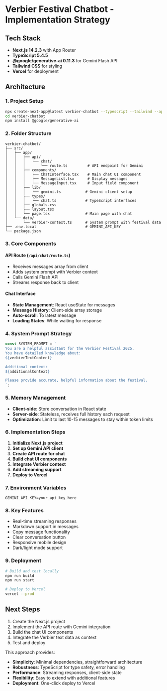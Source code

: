 # Verbier Festival Chatbot - Implementation Strategy

## Tech Stack
- **Next.js 14.2.3** with App Router
- **TypeScript 5.4.5**
- **@google/generative-ai 0.11.3** for Gemini Flash API
- **Tailwind CSS** for styling
- **Vercel** for deployment

## Architecture

### 1. Project Setup
```bash
npx create-next-app@latest verbier-chatbot --typescript --tailwind --app
cd verbier-chatbot
npm install @google/generative-ai
```

### 2. Folder Structure
```
verbier-chatbot/
├── src/
│   ├── app/
│   │   ├── api/
│   │   │   └── chat/
│   │   │       └── route.ts         # API endpoint for Gemini
│   │   ├── components/
│   │   │   ├── ChatInterface.tsx    # Main chat UI component
│   │   │   ├── MessageList.tsx      # Display messages
│   │   │   └── MessageInput.tsx     # Input field component
│   │   ├── lib/
│   │   │   └── gemini.ts           # Gemini client setup
│   │   ├── types/
│   │   │   └── chat.ts             # TypeScript interfaces
│   │   ├── globals.css
│   │   ├── layout.tsx
│   │   └── page.tsx                # Main page with chat
│   └── data/
│       └── verbier-context.ts      # System prompt with festival data
├── .env.local                      # GEMINI_API_KEY
└── package.json
```

### 3. Core Components

#### API Route (`/api/chat/route.ts`)
- Receives messages array from client
- Adds system prompt with Verbier context
- Calls Gemini Flash API
- Streams response back to client

#### Chat Interface
- **State Management**: React useState for messages
- **Message History**: Client-side array storage
- **Auto-scroll**: To latest message
- **Loading States**: While waiting for response

### 4. System Prompt Strategy
```typescript
const SYSTEM_PROMPT = `
You are a helpful assistant for the Verbier Festival 2025.
You have detailed knowledge about:
${verbierTextContent}

Additional context:
${additionalContext}

Please provide accurate, helpful information about the festival.
`;
```

### 5. Memory Management
- **Client-side**: Store conversation in React state
- **Server-side**: Stateless, receives full history each request
- **Optimization**: Limit to last 10-15 messages to stay within token limits

### 6. Implementation Steps

1. **Initialize Next.js project**
2. **Set up Gemini API client**
3. **Create API route for chat**
4. **Build chat UI components**
5. **Integrate Verbier context**
6. **Add streaming support**
7. **Deploy to Vercel**

### 7. Environment Variables
```env
GEMINI_API_KEY=your_api_key_here
```

### 8. Key Features
- Real-time streaming responses
- Markdown support in messages
- Copy message functionality
- Clear conversation button
- Responsive mobile design
- Dark/light mode support

### 9. Deployment
```bash
# Build and test locally
npm run build
npm run start

# Deploy to Vercel
vercel --prod
```

## Next Steps
1. Create the Next.js project
2. Implement the API route with Gemini integration
3. Build the chat UI components
4. Integrate the Verbier text data as context
5. Test and deploy

This approach provides:
- **Simplicity**: Minimal dependencies, straightforward architecture
- **Robustness**: TypeScript for type safety, error handling
- **Performance**: Streaming responses, client-side state
- **Flexibility**: Easy to extend with additional features
- **Deployment**: One-click deploy to Vercel